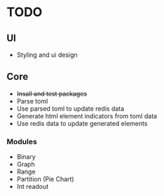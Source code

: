 # TODO

## UI
 - Styling and ui design

## Core
 - ~~Insall and test packages~~
 - Parse toml
 - Use parsed toml to update redis data
 - Generate html element indicators from toml data
 - Use redis data to update generated elements

### Modules
 - Binary
 - Graph
 - Range
 - Partition (Pie Chart)
 - Int readout
